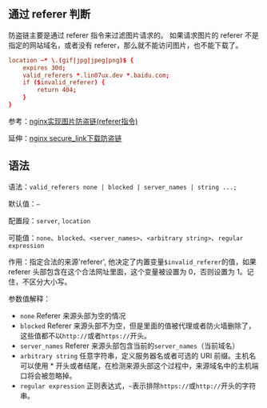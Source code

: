 ## 通过 referer 判断
防盗链主要是通过 referer 指令来过滤图片请求的。
如果请求图片的 referer 不是指定的网站域名，或者没有 referer，那么就不能访问图片，也不能下载了。

```conf
location ~* \.(gif|jpg|jpeg|png)$ {
	expires 30d;
	valid_referers *.lin07ux.dev *.baidu.com;
	if ($invalid_referer) {
		return 404;
	}
}
```

参考：[nginx实现图片防盗链(referer指令)](http://www.ttlsa.com/nginx/nginx-referer/)

延伸：[nginx secure_link下载防盗链](http://www.ttlsa.com/nginx/nginx-modules-secure_link/)

## 语法
语法：`valid_referers none | blocked | server_names | string ...;`

默认值：`—`

配置段：`server`, `location`

可能值：`none`、`blocked`、`<server_names>`、`<arbitrary string>`、`regular expression`

作用：指定合法的来源'referer', 他决定了内置变量`$invalid_referer`的值，如果 referer 头部包含在这个合法网址里面，这个变量被设置为 0，否则设置为 1。记住，不区分大小写。

参数值解释：

- `none`  Referer 来源头部为空的情况
- `blocked` Referer 来源头部不为空，但是里面的值被代理或者防火墙删除了，这些值都不以`http://`或者`https://`开头。
- `server_names` Referer 来源头部包含当前的`server_names`（当前域名）
- `arbitrary string` 任意字符串，定义服务器名或者可选的 URI 前缀。主机名可以使用 * 开头或者结尾，在检测来源头部这个过程中，来源域名中的主机端口将会被忽略掉。
- `regular expression` 正则表达式，`~`表示排除`https://`或`http://`开头的字符串。












